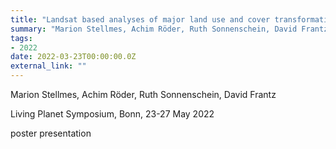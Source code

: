 ```yaml
---
title: "Landsat based analyses of major land use and cover transformations after Spain’s accession to the EU"
summary: "Marion Stellmes, Achim Röder, Ruth Sonnenschein, David Frantz @ Living Planet Symposium, Bonn, 23-27 May 2022"
tags:
- 2022
date: 2022-03-23T00:00:00.0Z
external_link: ""
---
```


Marion Stellmes, Achim Röder, Ruth Sonnenschein, David Frantz

Living Planet Symposium, Bonn, 23-27 May 2022

poster presentation

